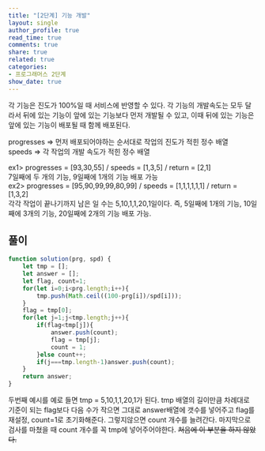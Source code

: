 ```yaml
---
title: "[2단계] 기능 개발"
layout: single
author_profile: true
read_time: true
comments: true
share: true
related: true
categories:
- 프로그래머스 2단계
show_date: true
---
```


각 기능은 진도가 100%일 때 서비스에 반영할 수 있다. 각 기능의 개발속도는 모두 달라서 뒤에 있는 기능이 앞에 있는 기능보다 먼저 개발될 수 있고, 이때 뒤에 있는 기능은 앞에 있는 기능이 배포될 때 함께 배포된다.

progresses => 먼저 배포되어야하는 순서대로 작업의 진도가 적힌 정수 배열          
speeds => 각 작업의 개발 속도가 적힌 정수 배열      

ex1> progresses = [93,30,55] / speeds = [1,3,5] / return = [2,1]        
7일째에 두 개의 기능, 9일째에 1개의 기능 배포 가능
<br>
ex2> progresses = [95,90,99,99,80,99] / speeds = [1,1,1,1,1,1] / return = [1,3,2]       
각각 작업이 끝나기까지 남은 일 수는 5,10,1,1,20,1일이다. 즉, 5일째에 1개의 기능, 10일째에 3개의 기능, 20일째에 2개의 기능 배포 가능. 


## 풀이
```js
function solution(prg, spd) {
    let tmp = [];
    let answer = [];
    let flag, count=1;
    for(let i=0;i<prg.length;i++){
        tmp.push(Math.ceil((100-prg[i])/spd[i]));
    }
    flag = tmp[0];
    for(let j=1;j<tmp.length;j++){
        if(flag<tmp[j]){
            answer.push(count);
            flag = tmp[j];
            count = 1;
        }else count++;        
        if(j===tmp.length-1)answer.push(count);
    }
    return answer;
}
```

두번째 예시를 예로 들면 tmp = 5,10,1,1,20,1가 된다. tmp 배열의 길이만큼 차례대로 기준이 되는 flag보다 다음 수가 작으면 그대로 answer배열에 갯수를 넣어주고 flag를 재설정, count=1로 초기화해준다. 그렇지않으면 count 개수를 늘려간다. 마지막으로 검사를 마쳤을 때 count 개수를 꼭 tmp에 넣어주어야한다. ~~처음에 이 부분을 하지 않았다.~~